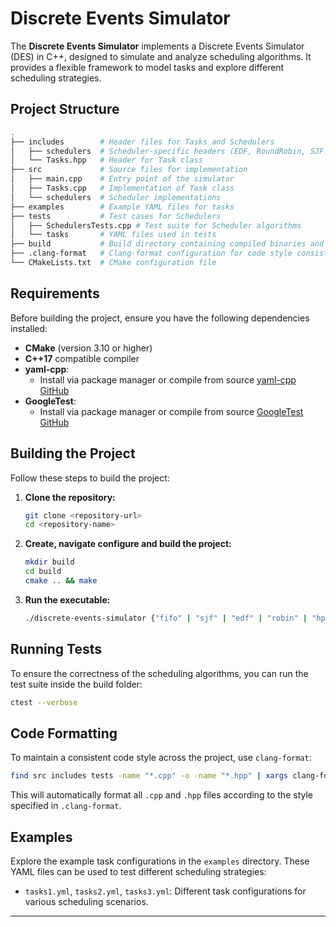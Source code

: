 # Discrete Events Simulator

The **Discrete Events Simulator** implements a Discrete Events Simulator (DES) in C++, designed to simulate and analyze scheduling algorithms. It provides a flexible framework to model tasks and explore different scheduling strategies.

## Project Structure

```bash
.
├── includes        # Header files for Tasks and Schedulers
│   ├── schedulers  # Scheduler-specific headers (EDF, RoundRobin, SJF...)
│   └── Tasks.hpp   # Header for Task class
├── src             # Source files for implementation
│   ├── main.cpp    # Entry point of the simulator
│   ├── Tasks.cpp   # Implementation of Task class
│   └── schedulers  # Scheduler implementations
├── examples        # Example YAML files for tasks
├── tests           # Test cases for Schedulers
│   ├── SchedulersTests.cpp # Test suite for Scheduler algorithms
│   └── tasks       # YAML files used in tests
├── build           # Build directory containing compiled binaries and build artifacts
├── .clang-format   # Clang-format configuration for code style consistency
└── CMakeLists.txt  # CMake configuration file
```

## Requirements

Before building the project, ensure you have the following dependencies installed:

- **CMake** (version 3.10 or higher)
- **C++17** compatible compiler
- **yaml-cpp**: 
  - Install via package manager or compile from source [yaml-cpp GitHub](https://github.com/jbeder/yaml-cpp)
- **GoogleTest**: 
  - Install via package manager or compile from source [GoogleTest GitHub](https://github.com/google/googletest)

## Building the Project

Follow these steps to build the project:

1. **Clone the repository:**

    ```sh
    git clone <repository-url>
    cd <repository-name>
    ```

2. **Create, navigate configure and build the project:**

    ```sh
    mkdir build
    cd build
    cmake .. && make
    ```

3. **Run the executable:**

    ```sh
    ./discrete-events-simulator {"fifo" | "sjf" | "edf" | "robin" | "hpf" | "all"}
    ```

## Running Tests

To ensure the correctness of the scheduling algorithms, you can run the test suite inside the build folder:

```sh
ctest --verbose
```

## Code Formatting

To maintain a consistent code style across the project, use `clang-format`:

```sh
find src includes tests -name "*.cpp" -o -name "*.hpp" | xargs clang-format -i
```

This will automatically format all `.cpp` and `.hpp` files according to the style specified in `.clang-format`.

## Examples

Explore the example task configurations in the `examples` directory. These YAML files can be used to test different scheduling strategies:

- `tasks1.yml`, `tasks2.yml`, `tasks3.yml`: Different task configurations for various scheduling scenarios.

---